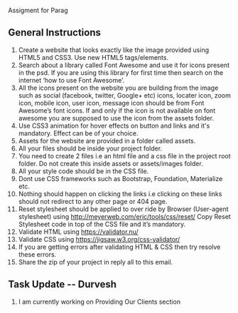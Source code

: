 Assigment for Parag

## General Instructions

1. Create a website that looks exactly like the image provided using HTML5 and CSS3. Use new HTML5 tags/elements.
2. Search about a library called Font Awesome and use it for icons present in the psd. If you are using this library for first time then search on the internet ‘how to use Font Awesome’.
3. All the icons present on the website you are building from the image such as social (facebook, twitter, Google+ etc) icons, locater icon, zoom icon, mobile icon, user icon, message icon should be from Font Awesome’s font icons. If and only if the icon is not available on font awesome you are supposed to use the icon from the assets folder.
4. Use CSS3 animation for hover effects on button and links and it's mandatory. Effect can be of your choice.
5. Assets for the website are provided in a folder called assets.
6. All your files should be inside your project folder.
7. You need to create 2 files i.e an html file and a css file in the project root folder. Do not create this inside assets or assets/images folder. 
8. All your style code should be in the CSS file.
9. Dont use CSS frameworks such as Bootstrap, Foundation, Materialize etc.
10. Nothing should happen on clicking the links i.e clicking on these links should not redirect to any other page or 404 page.
11. Reset stylesheet should be applied to over ride by Browser (User-agent stylesheet) using http://meyerweb.com/eric/tools/css/reset/ Copy Reset Stylesheet code in top of the CSS file and it’s mandatory.
12. Validate HTML using https://validator.nu/
13. Validate CSS using https://jigsaw.w3.org/css-validator/
14.  If you are getting errors after validating HTML & CSS then try resolve these errors. 
15. Share the zip of your project in reply all to this email.

## Task Update -- Durvesh

1. I am currently working on Providing Our Clients section
